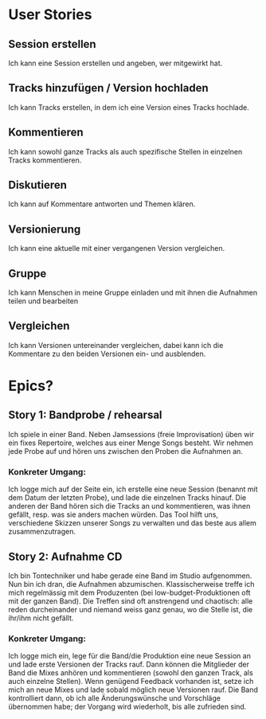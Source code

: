 # User Stories
## Session erstellen
Ich kann eine Session erstellen und angeben, wer mitgewirkt hat.

## Tracks hinzufügen / Version hochladen
Ich kann Tracks erstellen, in dem ich eine Version eines Tracks hochlade.

## Kommentieren
Ich kann sowohl ganze Tracks als auch spezifische Stellen in einzelnen Tracks kommentieren.

## Diskutieren
Ich kann auf Kommentare antworten und Themen klären.

## Versionierung
Ich kann eine aktuelle mit einer vergangenen Version vergleichen.

## Gruppe
Ich kann Menschen in meine Gruppe einladen und mit ihnen die Aufnahmen teilen und bearbeiten

## Vergleichen
Ich kann Versionen untereinander vergleichen, dabei kann ich die Kommentare zu den beiden Versionen ein- und ausblenden.

# Epics?

## Story 1: Bandprobe / rehearsal
Ich spiele in einer Band. Neben Jamsessions (freie Improvisation) üben wir ein fixes Repertoire, welches aus einer Menge Songs besteht. Wir nehmen jede Probe auf und hören uns zwischen den Proben die Aufnahmen an.
### Konkreter Umgang:
Ich logge mich auf der Seite ein, ich erstelle eine neue Session (benannt mit dem Datum der letzten Probe), und lade die einzelnen Tracks hinauf. Die anderen der Band hören sich die Tracks an und kommentieren, was ihnen gefällt, resp. was sie anders machen würden. Das Tool hilft uns, verschiedene Skizzen unserer Songs zu verwalten und das beste aus allem zusammenzutragen.

## Story 2: Aufnahme CD
Ich bin Tontechniker und habe gerade eine Band im Studio aufgenommen. Nun bin ich dran, die Aufnahmen abzumischen. Klassischerweise treffe ich mich regelmässig mit dem Produzenten (bei low-budget-Produktionen oft mit der ganzen Band). Die Treffen sind oft anstrengend und chaotisch: alle reden durcheinander und niemand weiss ganz genau, wo die Stelle ist, die ihr/ihm nicht gefällt.
### Konkreter Umgang:
Ich logge mich ein, lege für die Band/die Produktion eine neue Session an und lade erste Versionen der Tracks rauf. Dann können die Mitglieder der Band die Mixes anhören und kommentieren (sowohl den ganzen Track, als auch einzelne Stellen). Wenn genügend Feedback vorhanden ist, setze ich mich an neue Mixes und lade sobald möglich neue Versionen rauf. Die Band kontrolliert dann, ob ich alle Änderungswünsche und Vorschläge übernommen habe; der Vorgang wird wiederholt, bis alle zufrieden sind.


